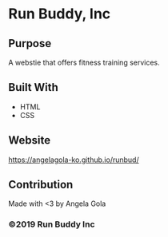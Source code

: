 # Run Buddy, Inc

## Purpose
A webstie that offers fitness training services.

## Built With
* HTML
* CSS

## Website
 https://angelagola-ko.github.io/runbud/

## Contribution
Made with <3 by Angela Gola

### ©️2019 Run Buddy Inc
